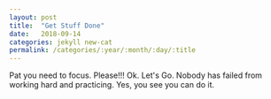 ```yaml
---
layout: post
title:  "Get Stuff Done"
date:   2018-09-14
categories: jekyll new-cat
permalink: /categories/:year/:month/:day/:title
---
```


Pat you need to focus. Please!!! Ok. Let's Go. Nobody has failed from working hard and practicing. Yes, you see you can do it. 